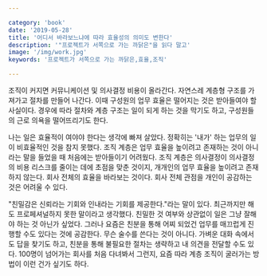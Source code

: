 ```yaml
---

category: 'book'
date: '2019-05-28'
title: '어디서 바라보느냐에 따라 효율성의 의미도 변한다'
description: '"프로젝트가 서쪽으로 가는 까닭은"을 읽다 말고'
image: '/img/work.jpg'
keywords: '프로젝트가 서쪽으로 가는 까닭은,효율,조직'

---
```


조직이 커지면 커뮤니케이션 및 의사결정 비용이 올라간다. 자연스레 계층형 구조를 가져가고 절차를 만들어 나간다. 이때 구성원의 업무 효율은 떨어지는 것은 받아들여야 할 사실이다. 경우에 따라 절차와 계층 구조는 일이 되게 하는 것을 막기도 하고, 구성원들의 근로 의욕을 떨어뜨리기도 한다. 

나는 일은 효율적이 여야야 한다는 생각에 빠져 살았다. 정확히는 '내가' 하는 업무의 일이 비효율적인 것을 참지 못했다. 조직 계층은 업무 효율을 높이려고 존재하는 것이 아니라는 말을 들었을 때 처음에는 받아들이기 어려웠다. 조직 계층은 의사결정이 의사결정의 비용 리스크를 줄이는 데에 초점을 맞춘 것이지, 개개인의 업무 효율을 높이려고 존재하지 않는다. 회사 전체의 효율을 바라보는 것이다. 회사 전체 관점을 개인이 공감하는 것은 어려울 수 있다. 

"친밀감은 신뢰라는 기회와 인내라는 기회를 제공한다."라는 말이 있다. 최근까지만 해도 프로페셔널하지 못한 말이라고 생각했다. 친밀한 것 여부와 상관없이 일은 그냥 잘해야 하는 것 아닌가 싶었다. 그러나 요즘은 친분을 통해 어찌 되었건 업무를 매끄럽게 진행할 수도 있다는 것에 공감한다. 무슨 술수를 쓴다는 것이 아니다. 가벼운 대화 속에서도 답을 찾기도 하고, 친분을 통해 불필요한 절차는 생략하고 내 의견을 전달할 수도 있다. 100명이 넘어가는 회사를 처음 다녀봐서 그런지, 요즘 따라 계층 조직이 굴러가는 방법이 이런 건가 싶기도 하다.